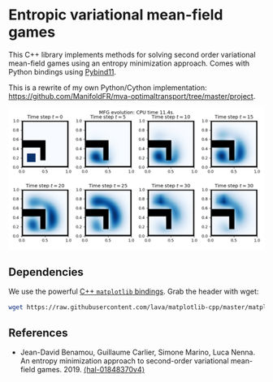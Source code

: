 # Entropic variational mean-field games

This C++ library implements methods for solving second order variational mean-field games using an entropy minimization approach. Comes with Python bindings using [Pybind11](https://github.com/pybind/pybind11).

This is a rewrite of my own Python/Cython implementation: https://github.com/ManifoldFR/mva-optimaltransport/tree/master/project.

![](python/examples/euclidean_simple.png)

## Dependencies

We use the powerful [C++ `matplotlib` bindings](https://github.com/lava/matplotlib-cpp). Grab the header with wget:
```bash
wget https://raw.githubusercontent.com/lava/matplotlib-cpp/master/matplotlibcpp.h
```

## References
* Jean-David Benamou, Guillaume Carlier, Simone Marino, Luca Nenna. An entropy minimization approach to second-order variational mean-field games. 2019. [⟨hal-01848370v4⟩](https://hal.archives-ouvertes.fr/hal-01848370v4)
